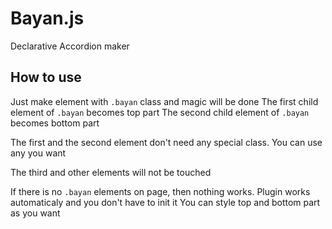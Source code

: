 # Bayan.js

Declarative Accordion maker

## How to use

Just make element with `.bayan` class and magic will be done
The first child element of `.bayan` becomes top part
The second child element of `.bayan` becomes bottom part

The first and the second element don't need any special class. You can use any you want

The third and other elements will not be touched

If there is no `.bayan` elements on page, then nothing works. Plugin works automaticaly and you don't have to init it
You can style top and bottom part as you want
